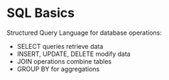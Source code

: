# SQL Basics

Structured Query Language for database operations:
- SELECT queries retrieve data
- INSERT, UPDATE, DELETE modify data
- JOIN operations combine tables
- GROUP BY for aggregations